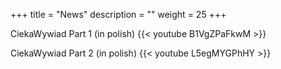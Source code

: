 +++
title = "News"
description = ""
weight = 25
+++

CiekaWywiad Part 1 (in polish) 
{{< youtube B1VgZPaFkwM >}}

CiekaWywiad Part 2 (in polish) 
{{< youtube L5egMYGPhHY >}}